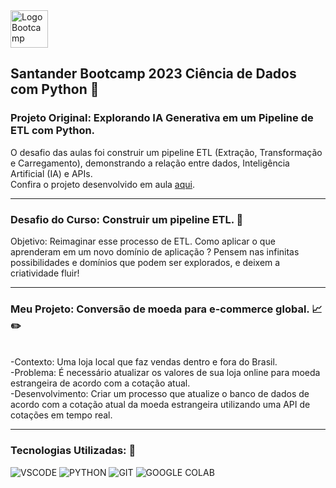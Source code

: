 <img src="https://hermes.digitalinnovation.one/assets/diome/logo-full.svg" alt="Logo Bootcamp" width="60">

## Santander Bootcamp 2023 Ciência de Dados com Python 🚀

### Projeto Original: Explorando IA Generativa em um Pipeline de ETL com Python.
O desafio das aulas foi construir um pipeline ETL (Extração, Transformação e Carregamento), demonstrando a relação entre dados, Inteligência Artificial (IA) e APIs.
  <br>
Confira o projeto desenvolvido em aula [aqui](https://github.com/Gabriela-Silveira/bootcamp_santander_ETL_python/blob/main/ETL_com_Python.ipynb).

---

### Desafio do Curso: Construir um pipeline ETL. 🎯
Objetivo: Reimaginar esse processo de ETL. Como aplicar o que aprenderam em um novo domínio de aplicação ? Pensem nas infinitas possibilidades e domínios que podem ser explorados, e deixem a criatividade fluir!

---

### Meu Projeto: Conversão de moeda para e-commerce global. 📈✏️
<br>
-Contexto: Uma loja local que faz vendas dentro e fora do Brasil.
<br>
-Problema: É necessário atualizar os valores de sua loja online para moeda estrangeira de acordo com a cotação atual.
<br>
-Desenvolvimento: Criar um processo que atualize o banco de dados de acordo com a cotação atual da moeda estrangeira utilizando uma API de cotações em tempo real.


---

### Tecnologias Utilizadas: 🧩

![VSCODE](https://img.shields.io/badge/Visual%20Studio%20Code-007ACC.svg?style=for-the-badge&logo=Visual-Studio-Code&logoColor=white)
![PYTHON](https://img.shields.io/badge/Python-3776AB.svg?style=for-the-badge&logo=Python&logoColor=white)
![GIT](https://img.shields.io/badge/Git-F05032.svg?style=for-the-badge&logo=Git&logoColor=white)
![GOOGLE COLAB](https://img.shields.io/badge/Google%20Colab-F9AB00.svg?style=for-the-badge&logo=Google-Colab&logoColor=white)
